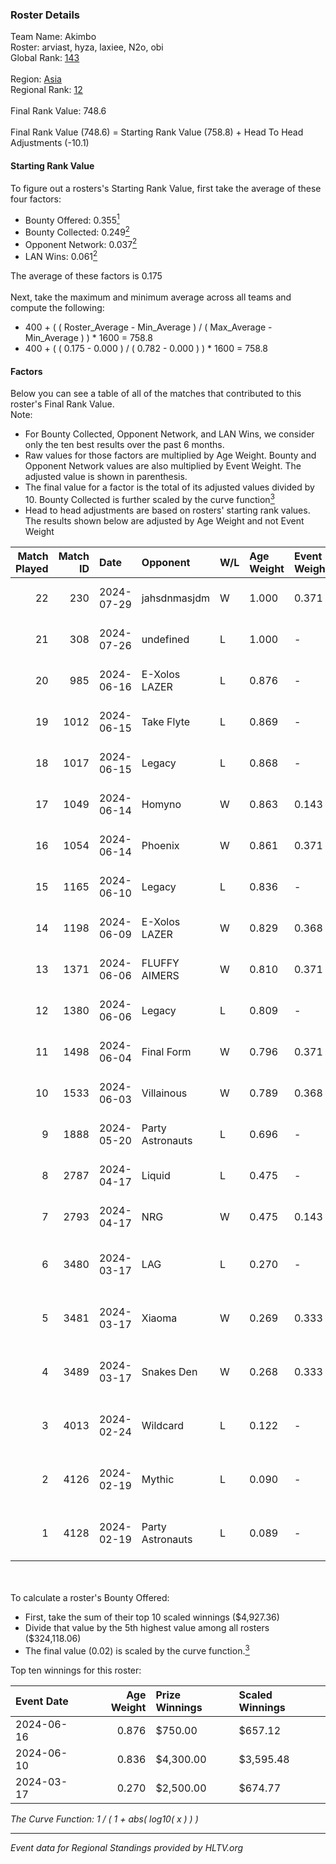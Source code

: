 ### Roster Details<br />
Team Name: Akimbo<br />
Roster: arviast, hyza, laxiee, N2o, obi<br />
Global Rank: [143](../standings_global.md)<br />
<br />
Region: [Asia]( ../standings_asia.md)<br />
Regional Rank: [12]( ../standings_asia.md)<br />
<br />
Final Rank Value:  748.6<br />
<br />
Final Rank Value (748.6) = Starting Rank Value (758.8) + Head To Head Adjustments (-10.1)<br />

#### Starting Rank Value<br />
To figure out a rosters's Starting Rank Value, first take the average of these four factors:<br />
- Bounty Offered: 0.355[<sup>1</sup>](#table2)
- Bounty Collected: 0.249[<sup>2</sup>](#table1)
- Opponent Network: 0.037[<sup>2</sup>](#table1)
- LAN Wins: 0.061[<sup>2</sup>](#table1)

The average of these factors is 0.175<br />
<br />
Next, take the maximum and minimum average across all teams and compute the following:<br />
- 400 + ( ( Roster_Average - Min_Average ) / ( Max_Average - Min_Average ) ) * 1600 = 758.8
- 400 + ( ( 0.175 - 0.000 ) / ( 0.782 - 0.000 ) ) * 1600 = 758.8


#### Factors<br />
Below you can see a table of all of the matches that contributed to this roster's Final Rank Value.<br />
Note:<br />

- For Bounty Collected, Opponent Network, and LAN Wins, we consider only the ten best results over the past 6 months.
- Raw values for those factors are multiplied by Age Weight. Bounty and Opponent Network values are also multiplied by Event Weight. The adjusted value is shown in parenthesis.
- The final value for a factor is the total of its adjusted values divided by 10. Bounty Collected is further scaled by the curve function[<sup>3</sup>](#curveFunction)
- Head to head adjustments are based on rosters' starting rank values. The results shown below are adjusted by Age Weight and not Event Weight
<span id="table1"></span><br />


| Match Played | Match ID | Date       | Opponent         | W/L | Age Weight | Event Weight | Bounty Collected | Opponent Network | LAN Wins  | H2H Adj. | Roster                                 |
| -: | -: | :- | :- | :- | :- | :- | :- | :- | :- | -: | :- |
|           22 |      230 | 2024-07-29 | jahsdnmasjdm     | W   | 1.000      | 0.371        | 0.000 (0.000)    | 0.000 (0.000)    | 0 (0.000) |     3.74 | arviast, hyza, laxiee, N2o, obi        |
|           21 |      308 | 2024-07-26 | undefined        | L   | 1.000      | -            | -                | -                | -         |   -23.95 | hyza, kmrn, laxiee, N2o, obi           |
|           20 |      985 | 2024-06-16 | E-Xolos LAZER    | L   | 0.876      | -            | -                | -                | -         |   -12.90 | calamity, kralz , laxiee, N2o, obi     |
|           19 |     1012 | 2024-06-15 | Take Flyte       | L   | 0.869      | -            | -                | -                | -         |   -17.72 | calamity, kralz , laxiee, N2o, obi     |
|           18 |     1017 | 2024-06-15 | Legacy           | L   | 0.868      | -            | -                | -                | -         |    -5.86 | calamity, kralz , laxiee, N2o, obi     |
|           17 |     1049 | 2024-06-14 | Homyno           | W   | 0.863      | 0.143        | 0.007 (0.001)    | 0.159 (0.020)    | 0 (0.000) |     9.04 | calamity, kralz , laxiee, N2o, obi     |
|           16 |     1054 | 2024-06-14 | Phoenix          | W   | 0.861      | 0.371        | 0.004 (0.001)    | 0.283 (0.090)    | 0 (0.000) |    11.55 | calamity, kralz , laxiee, N2o, obi     |
|           15 |     1165 | 2024-06-10 | Legacy           | L   | 0.836      | -            | -                | -                | -         |    -5.50 | calamity, kralz , laxiee, N2o, obi     |
|           14 |     1198 | 2024-06-09 | E-Xolos LAZER    | W   | 0.829      | 0.368        | 0.011 (0.003)    | 0.389 (0.119)    | 0 (0.000) |    12.63 | calamity, kralz , laxiee, N2o, obi     |
|           13 |     1371 | 2024-06-06 | FLUFFY AIMERS    | W   | 0.810      | 0.371        | 0.003 (0.001)    | 0.274 (0.082)    | 0 (0.000) |    10.27 | calamity, kralz , laxiee, N2o, obi     |
|           12 |     1380 | 2024-06-06 | Legacy           | L   | 0.809      | -            | -                | -                | -         |    -5.26 | calamity, kralz , laxiee, N2o, obi     |
|           11 |     1498 | 2024-06-04 | Final Form       | W   | 0.796      | 0.371        | 0.003 (0.001)    | 0.066 (0.019)    | 0 (0.000) |     8.47 | calamity, kralz , laxiee, N2o, obi     |
|           10 |     1533 | 2024-06-03 | Villainous       | W   | 0.789      | 0.368        | 0.003 (0.001)    | 0.000 (0.000)    | 0 (0.000) |     5.63 | calamity, kralz , laxiee, N2o, obi     |
|            9 |     1888 | 2024-05-20 | Party Astronauts | L   | 0.696      | -            | -                | -                | -         |    -6.17 | calamity, kralz , laxiee, N2o, obi     |
|            8 |     2787 | 2024-04-17 | Liquid           | L   | 0.475      | -            | -                | -                | -         |    -0.14 | calamity, kralz , laxiee, N2o, obi     |
|            7 |     2793 | 2024-04-17 | NRG              | W   | 0.475      | 0.143        | 0.020 (0.001)    | 0.521 (0.035)    | 0 (0.000) |     9.72 | calamity, kralz , laxiee, N2o, obi     |
|            6 |     3480 | 2024-03-17 | LAG              | L   | 0.270      | -            | -                | -                | -         |    -3.30 | arviast, C4LLM3SU3, calamity, N2o, obi |
|            5 |     3481 | 2024-03-17 | Xiaoma           | W   | 0.269      | 0.333        | 0.001 (0.000)    | 0.011 (0.001)    | 1 (0.269) |     1.97 | arviast, C4LLM3SU3, calamity, N2o, obi |
|            4 |     3489 | 2024-03-17 | Snakes Den       | W   | 0.268      | 0.333        | 0.000 (0.000)    | 0.000 (0.000)    | 1 (0.268) |     1.01 | arviast, C4LLM3SU3, calamity, N2o, obi |
|            3 |     4013 | 2024-02-24 | Wildcard         | L   | 0.122      | -            | -                | -                | -         |    -1.31 | C4LLM3SU3, calamity, laxiee, N2o, obi  |
|            2 |     4126 | 2024-02-19 | Mythic           | L   | 0.090      | -            | -                | -                | -         |    -1.27 | C4LLM3SU3, calamity, laxiee, N2o, obi  |
|            1 |     4128 | 2024-02-19 | Party Astronauts | L   | 0.089      | -            | -                | -                | -         |    -0.79 | C4LLM3SU3, calamity, laxiee, N2o, obi  |

<br />
<span id="table2"></span><br />
To calculate a roster's Bounty Offered:<br />

- First, take the sum of their top 10 scaled winnings ($4,927.36)
- Divide that value by the 5th highest value among all rosters ($324,118.06)
- The final value (0.02) is scaled by the curve function.[<sup>3</sup>](#curveFunction)

Top ten winnings for this roster:<br />

| Event Date | Age Weight | Prize Winnings | Scaled Winnings |
| :- | -: | :- | :- |
| 2024-06-16 |      0.876 | $750.00        | $657.12         |
| 2024-06-10 |      0.836 | $4,300.00      | $3,595.48       |
| 2024-03-17 |      0.270 | $2,500.00      | $674.77         |


<span id="curveFunction"></span>_The Curve Function: 1 / ( 1 + abs( log10( x ) ) )_<br />

---
_Event data for Regional Standings provided by HLTV.org_<br />
